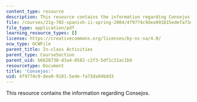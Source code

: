 ```yaml
---
content_type: resource
description: This resource contains the information regarding Consejos.
file: /courses/21g-702-spanish-ii-spring-2004/4f9774c9dea991815edefa73da94bdd3_MIT21G_702S04_31cons.pdf
file_type: application/pdf
learning_resource_types: []
license: https://creativecommons.org/licenses/by-nc-sa/4.0/
ocw_type: OCWFile
parent_title: In-class Activities
parent_type: CourseSection
parent_uid: b6628738-d3a4-8582-c2f3-5df1c21ac1b9
resourcetype: Document
title: 'Consejos:'
uid: 4f9774c9-dea9-9181-5ede-fa73da94bdd3
---
```

This resource contains the information regarding Consejos.